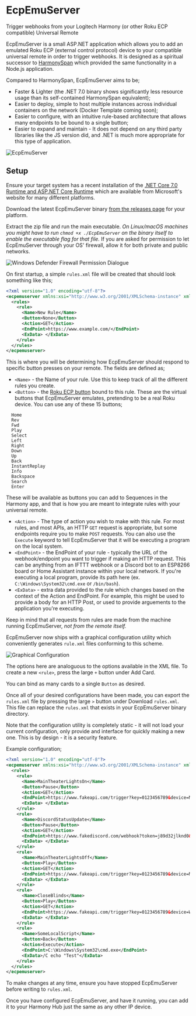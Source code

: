 # EcpEmuServer

Trigger webhooks from your Logitech Harmony (or other Roku ECP compatible) Universal Remote

EcpEmuServer is a small ASP.NET application which allows you to add an emulated Roku ECP (external control protocol) device to your compatible universal remote in order to trigger webhooks. It is designed as a spiritual successor to [HarmonySpan](https://github.com/ashifter/harmony-span) which provided the same functionality in a Node.js application.

Compared to HarmonySpan, EcpEmuServer aims to be;

 - Faster & Lighter (the .NET 7.0 binary shows significantly less resource usage than its self-contained HarmonySpan equivalent);
 - Easier to deploy, simple to host multiple instances across individual containers on the network (Docker Template coming soon);
 - Easier to configure, with an intuitive rule-based architecture that allows many endpoints to be bound to a single button;
 - Easier to expand and maintain - It does not depend on any third party libraries like the JS version did, and .NET is much more appropriate for this type of application.

![EcpEmuServer](https://raw.githubusercontent.com/AShifter/EcpEmuServer/dbfbe3673b158127ecf418b5a70fe52c2ada9a96/docs/Window.png)

## Setup
Ensure your target system has a recent installation of the [.NET Core 7.0 Runtime and ASP.NET Core Runtime](https://dotnet.microsoft.com/en-us/download/dotnet/7.0) which are available from Microsoft's website for many different platforms.

Download the latest EcpEmuServer binary [from the releases page](https://github.com/AShifter/EcpEmuServer/releases) for your platform.

Extract the zip file and run the main executable. *On Linux/macOS machines you might have to run `chmod +x ./EcpEmuServer` on the binary itself to enable the executable flag for that file.* If you are asked for permission to let EcpEmuServer through your OS' firewall, allow it for both private and public networks.

![Windows Defender Firewall Permission Dialogue](https://raw.githubusercontent.com/AShifter/EcpEmuServer/dbfbe3673b158127ecf418b5a70fe52c2ada9a96/docs/Firewall.png)

On first startup, a simple ``rules.xml`` file will be created that should look something like this; 

```xml
<?xml version="1.0" encoding="utf-8"?>
<ecpemuserver xmlns:xsi="http://www.w3.org/2001/XMLSchema-instance" xmlns:xsd="http://www.w3.org/2001/XMLSchema">
  <rules>
    <rule>
      <Name>New Rule</Name>
      <Button>None</Button>
      <Action>GET</Action>
      <EndPoint>https://www.example.com/</EndPoint>
      <ExData> </ExData>
    </rule>
  </rules>
</ecpemuserver>
```

This is where you will be determining how EcpEmuServer should respond to specific button presses on your remote. The fields are defined as;

 - ``<Name>`` - the Name of your rule. Use this to keep track of all the different rules you create.
 - ``<Button>`` - the [Roku ECP button](https://developer.roku.com/docs/developer-program/debugging/external-control-api.md) bound to this rule. These are the virtual buttons that EcpEmuServer emulates, pretending to be a real Roku device. You can use any of these 15 buttons;
```
  Home
  Rev
  Fwd
  Play
  Select
  Left
  Right
  Down
  Up
  Back
  InstantReplay
  Info
  Backspace
  Search
  Enter
```
These will be available as buttons you can add to Sequences in the Harmony app, and that is how you are meant to integrate rules with your universal remote.
 - ``<Action>`` - The type of action you wish to make with this rule. For most rules, and most APIs, an HTTP ``GET`` request is appropriate, but some endpoints require you to make ``POST`` requests. You can also use the ``Execute`` keyword to tell EcpEmuServer that it will be executing a program on the local system.
 - ``<EndPoint>`` - the EndPoint of your rule - typically the URL of the webhook/endpoint you want to trigger if making an HTTP request. This can be anything from an IFTTT webhook or a Discord bot to an ESP8266 board or Home Assistant instance within your local network. If you're executing a local program, provide its path here (ex. ``C:\Windows\System32\cmd.exe`` or ``/bin/bash``).
 - ``<ExData>`` - extra data provided to the rule which changes based on the context of the Action and EndPoint. For example, this might be used to provide a body for an HTTP Post, or used to provide arguements to the application you're executing.

Keep in mind that all requests from rules are made from the machine running EcpEmuServer, *not from the remote itself.*

EcpEmuServer now ships with a graphical configuration utility which conveniently generates ``rule.xml`` files conforming to this scheme.

![Graphical Configuration](https://raw.githubusercontent.com/logantgt/EcpEmuServer/main/doc/config_ui.png)

The options here are analoguous to the options available in the XML file. To create a new ``<rule>``, press the large ``+`` button under Add Card.

You can bind as many cards to a single ``Button`` as desired. 

Once all of your desired configurations have been made, you can export the ``rules.xml`` file by pressing the large ``>`` button under Download ``rules.xml``. This file can replace the ``rules.xml`` that exists in your EcpEmuServer binary directory.

Note that the configuration utility is completely static - it will not load your current configuration, only provide and interface for quickly making a new one. This is by design - it is a security feature.

Example configuration;
```xml
<?xml version="1.0" encoding="utf-8"?>
<ecpemuserver xmlns:xsi="http://www.w3.org/2001/XMLSchema-instance" xmlns:xsd="http://www.w3.org/2001/XMLSchema">
  <rules>
    <rule>
      <Name>MainTheaterLightsOn</Name>
      <Button>Pause</Button>
      <Action>GET</Action>
      <EndPoint>https://www.fakeapi.com/trigger?key=0123456789&device=MainLightGroup&action=on</EndPoint>
      <ExData> </ExData>
    </rule>
    <rule>
      <Name>DiscordStatusUpdate</Name>
      <Button>Pause</Button>
      <Action>GET</Action>
      <EndPoint>https://www.fakediscord.com/webhook?token=j89d32jlknd0&whid=md9032m09g94</EndPoint>
      <ExData> </ExData>
    </rule>
    <rule>
      <Name>MainTheaterLightsOff</Name>
      <Button>Play</Button>
      <Action>GET</Action>
      <EndPoint>https://www.fakeapi.com/trigger?key=0123456789&device=MainLightGroup&action=off</EndPoint>
      <ExData> </ExData>
    </rule>
    <rule>
      <Name>CloseBlinds</Name>
      <Button>Play</Button>
      <Action>GET</Action>
      <EndPoint>https://www.fakeapi.com/trigger?key=0123456789&device=WindowBlinds&action=close</EndPoint>
      <ExData> </ExData>
    </rule>
    <rule>
      <Name>SomeLocalScript</Name>
      <Button>Back</Button>
      <Action>Execute</Action>
      <EndPoint>C:\Windows\System32\cmd.exe</EndPoint>
      <ExData>/C echo "Test"</ExData>
    </rule>
  </rules>
</ecpemuserver>
```
To make changes at any time, ensure you have stopped EcpEmuServer before writing to ``rules.xml``.

Once you have configured EcpEmuServer, and have it running, you can add it to your Harmony Hub just the same as any other IP device. 
